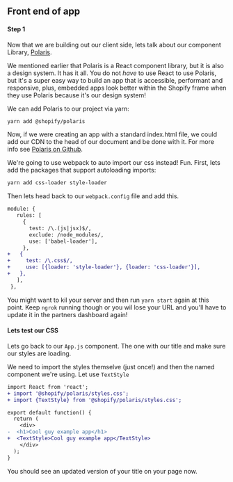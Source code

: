 ## Front end of app

#### Step 1

Now that we are building out our client side, lets talk about our component
Library, [Polaris](https://polaris.shopify.com/).

We mentioned earlier that Polaris is a React component library, but it is also a
design system. It has it all. You do not _have_ to use React to use Polaris, but
it's a super easy way to build an app that is accessible, performant and
responsive, plus, embedded apps look better within the Shopify frame when they
use Polaris because it's our design system!

We can add Polaris to our project via yarn:

```bash
yarn add @shopify/polaris
```

Now, if we were creating an app with a standard index.html file, we could add
our CDN to the head of our document and be done with it. For more info see
[Polaris on Github](https://github.com/Shopify/polaris#usage).

We're going to use webpack to auto import our css instead! Fun. First, lets add
the packages that support autoloading imports:

```bash
yarn add css-loader style-loader
```

Then lets head back to our `webpack.config` file and add this.

```diff
module: {
   rules: [
     {
       test: /\.(js|jsx)$/,
       exclude: /node_modules/,
       use: ['babel-loader'],
     },
+   {
+     test: /\.css$/,
+     use: [{loader: 'style-loader'}, {loader: 'css-loader'}],
+   },
   ],
 },
```

You might want to kil your server and then run `yarn start` again at this point.
Keep `ngrok` running though or you wil lose your URL and you'll have to update
it in the partners dashboard again!

#### Lets test our CSS

Lets go back to our `App.js` component. The one with our title and make sure our
styles are loading.

We need to import the styles themselve (just once!) and then the named component
we're using. Let use `TextStyle`

```diff
import React from 'react';
+ import '@shopify/polaris/styles.css';
+ import {TextStyle} from '@shopify/polaris/styles.css';

export default function() {
  return (
    <div>
-  <h1>Cool guy example app</h1>
+  <TextStyle>Cool guy example app</TextStyle>
    </div>
  );
}
```

You should see an updated version of your title on your page now.
